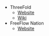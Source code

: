 * ThreeFold
    * [Website](http://www.threefold.io/)
    * [Wiki](http://wiki.threefold.io/)
* FreeFlow Nation
    * [Website](http://www.freeflownation.org/)

